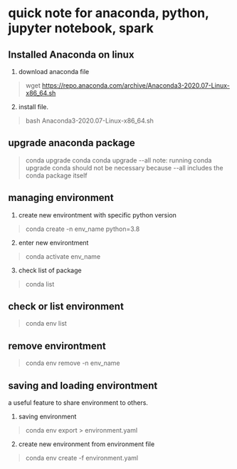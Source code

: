 # quick note for anaconda, python, jupyter notebook, spark
## Installed Anaconda on linux
1. download anaconda file 
> wget https://repo.anaconda.com/archive/Anaconda3-2020.07-Linux-x86_64.sh
2. install file. 
> bash Anaconda3-2020.07-Linux-x86_64.sh


## upgrade anaconda package
>conda upgrade conda
>conda upgrade --all
note: running conda upgrade conda should not be necessary because --all includes the conda package itself

## managing environment
1. create new environtment with specific python version
> conda create -n env_name python=3.8
2. enter new environtment
> conda activate env_name
3. check list of package
> conda list

## check or list environment
> conda env list

## remove environtment
> conda env remove -n env_name

## saving and loading environtment
a useful feature to share environment to others. 
1. saving environment
> conda env export > environment.yaml
2. create new environment from environment file
> conda env create -f environment.yaml


